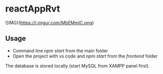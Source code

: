 # reactAppRvt

![IMG}(https://i.imgur.com/MbEMmIC.png)

## Usage

- Command line *npm start* from the main folder
- Open the project with vs code and *npm start* from the *frontend* folder

The database is stored locally (start MySQL from XAMPP panel first).
